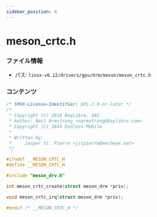 ```yaml
---
sidebar_position: 4
---
```

# meson_crtc.h

### ファイル情報

- パス: `linux-v6.12/drivers/gpu/drm/meson/meson_crtc.h`

### コンテンツ

```h
/* SPDX-License-Identifier: GPL-2.0-or-later */
/*
 * Copyright (C) 2016 BayLibre, SAS
 * Author: Neil Armstrong <narmstrong@baylibre.com>
 * Copyright (C) 2014 Endless Mobile
 *
 * Written by:
 *     Jasper St. Pierre <jstpierre@mecheye.net>
 */

#ifndef __MESON_CRTC_H
#define __MESON_CRTC_H

#include "meson_drv.h"

int meson_crtc_create(struct meson_drm *priv);

void meson_crtc_irq(struct meson_drm *priv);

#endif /* __MESON_CRTC_H */

```
